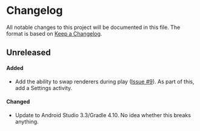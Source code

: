 # Changelog

All notable changes to this project will be documented in this file.  The
format is based on [Keep a Changelog](http://keepachangelog.com/en/1.0.0/).

## Unreleased
#### Added
- Add the ability to swap renderers during play
  ([Issue #9](https://github.com/kuhrusty/Micropulease/issues/9)).  As
  part of this, add a Settings activity.

#### Changed
- Update to Android Studio 3.3/Gradle 4.10.  No idea whether this breaks
  anything.
